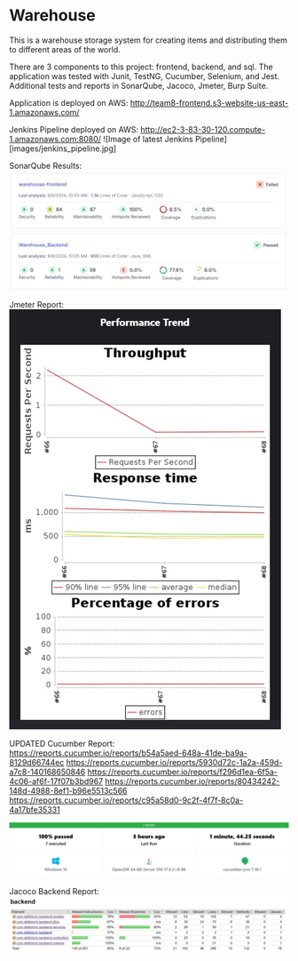 # Warehouse
This is a warehouse storage system for creating items and distributing them to different areas of the world.

There are 3 components to this project: frontend, backend, and sql.
The application was tested with Junit, TestNG, Cucumber, Selenium, and Jest.
Additional tests and reports in SonarQube, Jacoco, Jmeter, Burp Suite.

Application is deployed on AWS: http://team8-frontend.s3-website-us-east-1.amazonaws.com/

Jenkins Pipeline deployed on AWS: http://ec2-3-83-30-120.compute-1.amazonaws.com:8080/
![Image of latest Jenkins Pipeline][images/jenkins_pipeline.jpg]

SonarQube Results:
![Image of SonarQube](images/sonarqube.jpg)

Jmeter Report: 
![Image of Jmeter Report](images/jmeter_report.jpg)

UPDATED Cucumber Report: 
https://reports.cucumber.io/reports/b54a5aed-648a-41de-ba9a-8129d66744ec
https://reports.cucumber.io/reports/5930d72c-1a2a-459d-a7c8-140168650846
https://reports.cucumber.io/reports/f296d1ea-6f5a-4c06-af6f-17f07b3bd967
https://reports.cucumber.io/reports/80434242-148d-4988-8ef1-b96e5513c566
https://reports.cucumber.io/reports/c95a58d0-9c2f-4f7f-8c0a-4a17bfe35331

![Cucumber Report Sample](images/cucumber.jpg)

Jacoco Backend Report:
![Jacoco Report for Backend Application](images/backend_jacoco.jpg)
